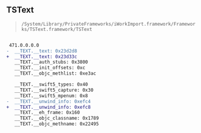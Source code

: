 ## TSText

> `/System/Library/PrivateFrameworks/iWorkImport.framework/Frameworks/TSText.framework/TSText`

```diff

 471.0.0.0.0
-  __TEXT.__text: 0x23d2d8
+  __TEXT.__text: 0x23d33c
   __TEXT.__auth_stubs: 0x3800
   __TEXT.__init_offsets: 0xc
   __TEXT.__objc_methlist: 0xe3ac

   __TEXT.__swift5_types: 0x40
   __TEXT.__swift5_capture: 0x30
   __TEXT.__swift5_mpenum: 0x8
-  __TEXT.__unwind_info: 0xefc4
+  __TEXT.__unwind_info: 0xefc8
   __TEXT.__eh_frame: 0x160
   __TEXT.__objc_classname: 0x1789
   __TEXT.__objc_methname: 0x22495

```
